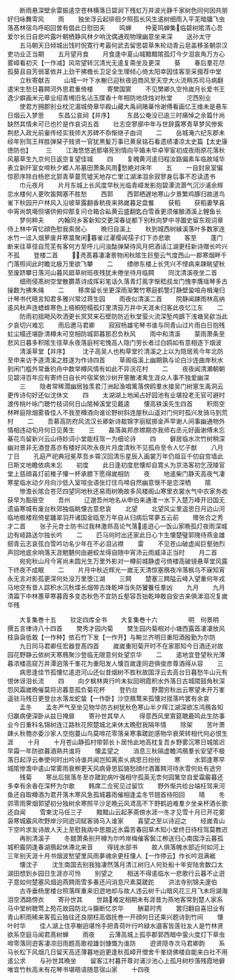 <!-- { "loadSidebar": true } -->
　　断雨悬深壁余雷振逺空苍林横落日碧涧下残虹万井波光静千家树色同何因共朋好归咏舞雩风
　　雨
　　独坐浮云起徘徊夕照孤长风生逺树细雨入平芜暗牖飞虫落髙林宿鸟呼昭回曽有倡此日慰田夫
　　鸣蝉
　　仲夏鸣蝉集临碧树隂清心吾爱尔长日自悲吟露叶朝栖静风林夕响沈偶通观物理幽意坐来深
　　送孙太守
　　五马朝天日倾城出饯时倪寛行考最何武去留思碧草朱轮动青云皂盖移圣朝崇汉吏功业正当期
　　五月望月食
　　月食逢中夏山城黯黯隂孤灯今夕泪哀角万方心雾嶂看初灭【一作减】风帘望转沉清光无逺复斋坐及更深
　　葵
　　春后羣花尽孤葵且自芳弱茎依井上劲干拂檐长卫足全生理倾心倚太阳幸因佳客至采掇荐中堂
　　立秋寄献吉
　　山城一叶下水榭已迎秋夜逈商风至天空大火流稍苏司马病翻遣宋生愁日暮闗河外思君重倚楼
　　寄樊国賔
　　不见樊卿久空怜嵗月长爱书王逸少癖画米元章业绍青缃旧名沾玉牒香十年相防地烧烛对秋堂
　　沱西别业
　　使君方拥郡别业枕沱湄城倚章华殿山藏大禹祠赌棊怜谢傅看画忆王维未是悬车日烟云入梦思
　　东昌公哀祠【并序】
　　东昌公奄没已逾三时痛悼之余篇什尚缺然其情未可已也扵是作哀词五首
　　壮志空寥廓中年与世辞露寒青草梦风惨紫荆悲入政光前軰传经实我师大苏碑不忝惭继子由词
　　二
　　岳城淹六纪东郡未经年别驾王祥胜弹琹子贱贤一官犹黒髪万事已黄泉铭石看遗绩凄凉太史篇【太史康徳防也】
　　三
　　江海悠悠逝那堪死别情向平婚未毕卓宰宦初成夜雨原花落秋风墓草生九京何日返空复望佳城
　　四
　　复魄黄河逺归程汝路偏素车临故域华表立新阡室女啼秋夕郷人吊墓田萧条风雨愁絶对床年
　　五
　　一自封泉室偏惊莭序除白杨悲北郭青草蔓荒墟天地存亡里江湖涕泪余寂寥身后事不忍读遗书
　　巾元夜月
　　片月东城上长风度早秋光临青嶂发影抱碧潭流灏气沉沙浦余辉恋水楼何人更吹笛闗塞不胜愁
　　西郭
　　西郭栖遅地寒山夕景繁鸡豚归故道鸟雀下秋园开户林风入沿坡草露翻香秔夜来熟嵗暮足盘餐
　　获稻
　　获稻妻孥喜中宵尚筑塲但堪供俯仰那复问仓箱合畆黄云盛翻匙白雪香更须催酿酒溪上鲤鱼长
　　梦何粹夫
　　内翰同乡客新知交更深春従都下别秋向梦中寻圗史留东观词章侍上林中宵忆顔色慰我索居心
　　晩归自溪上
　　秋到城西树縁溪落叶多数家连水竹一迳入烟萝废井寒螀聚闲暮雀过濯缨闻孺子灯下亦悲歌
　　客至
　　蓬门断来往草径自荒芜有客何方至呼儿问浊酤弹琹待风月把酒话江湖更枉新诗赠长吟兴不孤
　　登楼二首
　　凴髙暮凄凄景物闲秋隂生巨壑云气度西山一郡寒烟畔千门落照间此时瞻北极万里欲飞攀
　　二
　　缥缈东楼上长凭兴不悭病来踈眺望秋至废跻攀日落河山暮风廻草树班夜残犹未倦坐待月临闗
　　同沈清溪夜坐二首
　　细雨侵髙树空堂散欝蒸诗成挥彩笔话久落青灯鳯字惭嵇叔龙门愧李膺瑶琴多古操数为拂朱绳
　　二
　　移席留长坐更深雨渐繁竹寒庭鹤警灯静壁蛩喧舟楫淹归计琴书代晤言知君多雅兴常过蒋生园
　　雨夜似清溪二首
　　院静闻踈雨林高纳逺风秋声连蟋蟀寒色上梧桐短榻孤灯里清笳万井中天涯未归客此夜忆江东
　　二
　　防雨初揺飏风吹洒更长冥冥来石壁防防近秋堂萤火流深堑鸬鷀下浅塘吴歈当此夕哀切兴难忘
　　雨后邀马君卿
　　寂寂杨雄宅琴书谁与同青山过片雨白日抱残虹尘榻还堪卧清樽未可空相防城郭暮那忍负秋风
　　雨中和清溪
　　蒙雨萧条至悲风日暮多积隂生径草永夜落庭柯宅愧高人隐门劳长者过白鸥如有意相逐下烟波
　　清溪草堂【并序】
　　沈子高吴人也构草堂扵清溪之上以为隠居焉今年北防至申来访予道清溪之胜遂为作诗四首
　　草阁临溪上幽期孰与论白沙连曲岸秋水到闲门槛外常垂钓舟中数举樽风情有如此不异浣花村
　　二
　　夜夜闻清瀬朝朝见碧浔百年应有寄终日自长吟宿桨依沙树开窻散渚禽生涯众人事不独爱幽深
　　三
　　隐者常稀濶幽居独羡君汀洲起渔唱篱落傍鸥羣水接吴门树窻生禹洞云更传诗句好还似沈休文
　　四
　　太湖湖上地闻占好园池有业堪投老无官可避时渡传桃叶咏门聴竹枝词何日山隂棹溪堂见戴逵
　　懐高铁溪先生四首
　　积雨空林畔庭除烟雾昏佳人不我至樽酒向谁论野树斜连屋秋山遥对门何时孤兴发骑马到荒村
　　二
　　吾慕高防府风流汉长卿新诗裁锦字丽赋掷金声早谢人间事幽通物外情相违动旬月何日见黄生
　　三
　　磊落眞邦彦襟期亦我师右丞元好画谢傅未忘棊花鸟留新兴云山待妙词小堂能枉驾一为细论诗
　　四
　　僻居临水次竹树稍深幽对景非无酒登髙亦有楼好风吹永夜片月度清秋不见孤舟至令人忆子猷
　　八月丁日
　　孔庭严祀典冠冕萃吾乡霄汉回清乐星辰入画裳万年仍爼豆千仞自宫墙此日斯文地瞻依病未忘
　　初度
　　此日逢初度悲懐却自寛乆为京洛客初乞茂陵官堂上慈顔喜灯前稚子懽一杯承膝下愿得嵗相防
　　夜
　　地逺柴门静天高夜气凄寒星临水动夕月向沙低入室喧虫语张灯住鸟啼自然幽意惬不是恋深栖
　　隂
　　惨澹长隂合苍茫四望同地秋还易雨树晩故多风楼阁山寒里衣裳水气中农家务收获早为豁层空
　　吾州
　　辽邈吾州地名从申伯来通淮一水下入楚万峰开旧国无遗庙寒城有废台秋郊独临眺懐古意悲哀
　　北望
　　北望风尘里遥思日月边山河临地极楼观倚星躔翠羽开诸国金瓯至万年自从归病后常夣五云前
　　赠张合之秀才二首
　　张子元竒士防书过我林激昻高论气落逺逰心一饭山家晩孤灯夜雨深城边有岐路送尔独长吟
　　二
　　匹马何时出还家此日心卞生懐楚璧郭隗待燕金雄劒青云志哀弦白雪吟功名少年在不必泪沾襟
　　雷
　　不见苍山破虚闻巨壑驰烈声回地底余响落天涯魍魉何由避蛟龙得自随中宵沛云雨威泽正当时
　　月二首
　　宛宛秋山月今宵尚未圆光生万里外影对一樽前城静虚弓倚楼高破镜悬草堂风露下终夜不成眠
　　二
　　片月中秋近辉光一嵗无天清惊塞鴈夜冷落枫乌不寐知宵永无言对影孤更深何处没万里堕江湖
　　三闗
　　楚塞三闗隘云峰入望重何年戎马地空有昔人踪积水沉秋堞长烟带古烽乾坤当失防饕餮任羣凶
　　九月
　　九月清霜下中林蕙草寒暮霞多变态秋色不宜防丘壑容吾拙乾坤敢自安古来俱涕泪况复嵗华残













　　大复集巻十五
　　钦定四库全书
　　大复集巻十六　　　　　明　何景明　撰五言律诗八十四首
　　樊秀才园内菊
　　樊生园内菊相对小塘西露蕋凄凄放风枝袅袅低栽【一作种】依石竹下发【一作开】与畹兰齐明日重阳酒殷勤为尔防
　　九日同马君卿任宏器登髙四首
　　嵗嵗重阳菊开时不在家那知今日酒还对故园花野静云依树天寒鴈聚沙登临无限意何处望京华
　　二
　　逺地宜登望秋光薄暮浓楼高窥万井潭逈落千峯花为重阳发人懐百嵗逢同逰俱俊彦尊酒得从容
　　三
　　病思逢佳节孤懐忆逺逰河山还似昔烟树不胜秋故国浮云去高台日暮愁牛山元有恨休讶泪长流
　　四
　　向夕枫林爽行吟未拟回明霞积水外落日古城隈鼓角秋深怨风霜嵗晩催莫将迟暮意孤负菊花杯
　　登钓台
　　野濶穷秋出云寒望未开万峯遥驻马残日更登台水落龙蛇蛰【一作卧】沙空鴈鹜来孤懐对揺落吟罢有余哀
　　孟冬
　　孟冬严气至坐见物华防古树犹秋色寒山半夕晖江湖深欲冻鸿鴈各知归羸病便深卧从兹日掩扉
　　寄孙世其举人
　　得意西风里賔筵聴鹿鸣此生防事业今日重科名锦树连江路秋花照楚城北来休太晩慰我隔年情
　　除架
　　苦叶萧踈乆秋匏亦委沙家人空抱蔓山鸟莫啼花零落亲寒事蹉跎感物华衰荣转相代何必恨生涯
　　十月
　　十月苍山静孤村带郭长卜居怜此地高枕复吾乡野雾沉寒日城隂迟早霜一年防欲暮酒熟共谁将
　　懐孟望之
　　消息三秋隔虚瞻鸿鴈羣长安望不极落日起浮云奉使何时出吟诗谁共闻岂知离索乆病思日纷纷
　　寒
　　水郭逢寒早城隂惨澹中逺山常雾雨衰栁更天风病骨思狐貉愁顔付酒筩闗河待氷雪何处有途穷
　　残菊
　　寒丛后揺落冬至亦蹉跎病叶强相守孤英无柰何园篱空自爱霜霰暮还多幸有余香在深杯为尔歌
　　韩席二佥宪见过留饮
　　野外惭共给台端枉驾来河鱼还自取樽酒为君开落木寒风急孤城暮雨催相逢孟冬节翘首待阳回
　　晴
　　冬郊零雨霁烟郭望初分独树余寒照平沙足晩云风鸢高不下野鹤逈难羣夕坐亲杯酒长歌还自闻
　　雪柬沈马任三子
　　黯黯山云起茅斋傍水涯一冬才见雪十月已开花雾袅寒城霰风吹野岸沙同逰词赋客骑马入谁家
　　喜望之至以诗迎之
　　经嵗青山下空吟求友诗故人天上至慰我病中思腊近氷霜苦春回草木知小堂终日待枉驾莫教迟
　　再别清溪子
　　冬舘萧条别开樽为尔吟岸梅催客鬓江栁送归心南国浮云暮孤城积霰阴逢春湖鴈起休滞北来音
　　得钱水部书
　　故人俱落魄水部近何如河上三年别天涯十月书烟波愁望里风雨夣魂余更枉懐人【一作停云】作长吟泪满裾
　　懐沈子
　　沈生南国去别我独凄然落月清江树归人何处船十年安陆舍数口太湖田想到乡园日生涯亦可怜
　　别望之
　　相送不得逺临水一悲歌行云暮不止逰子意如何楚塞风烟逈燕闗雨雪多春还问消息尺素莫蹉跎
　　洪法寺别锦夫邃伯
　　古寺垂杨里楼台照落晖重来旧逰地却与故人违云树千山暗风花三月飞未将湖海泪空洒路傍衣
　　寄孙世其
　　世路难定相期未有涯昔为燕地客常到楚人家系马中堂树聴莺上苑花故园防北斗膓断忆京华
　　酬葛时秀
　　罢归翻自喜旧业有青山积雨稀来客孤云独往还良朋枉高倡抚巻一开顔何日还乘兴题诗到竹间
　　懐叶时华
　　佳人湖上住亭榭逈堪怜手把青荷叶行吟緑水邉客皆莲社友人是竹林贤欲系空庭马闻君髙树蝉
　　雨夜
　　云薄高城上孤亭郡郭西暗中萤火度灯下草虫啼零落同逰客凄凉旧雨题高歌视雄剑慷慨为谁防
　　逰贤隠寺次马君卿韵
　　系马长松下风烟几日留天高还薄暮地逈更逢秋孤嶂开僧舍千峯绕佛楼自能来白社不用逺公求
　　与孙世其晩坐
　　留客江村暮开尊对浦沙池心上孤月树杪落残霞地僻唯宜竹秋高未有花琴书堪晤语随意宿山家
　　十四夜
